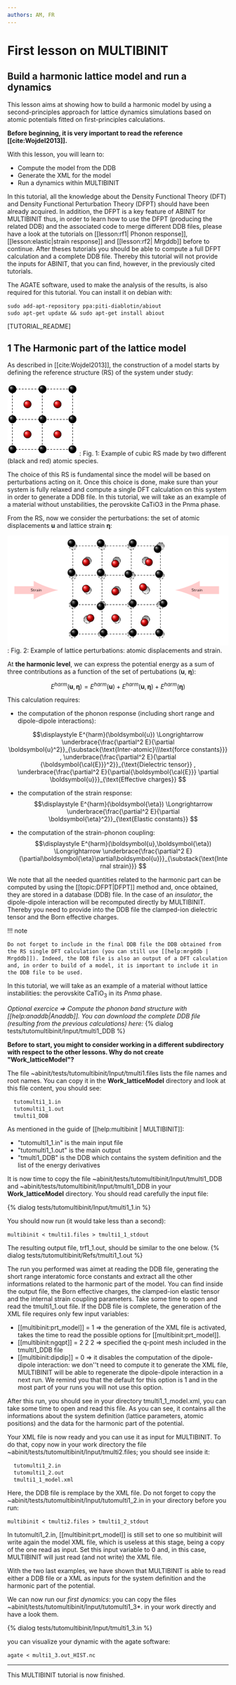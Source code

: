 ```yaml
---
authors: AM, FR
---
```


# First lesson on MULTIBINIT

## Build a harmonic lattice model and run a dynamics

This lesson aims at showing how to build a harmonic model by using a second-principles approach for lattice dynamics simulations based on atomic potentials fitted on first-principles calculations.

**Before beginning, it is very important to read the reference [[cite:Wojdel2013]].**

With this lesson, you will learn to:

  * Compute the model from the DDB
  * Generate the XML for the model 
  * Run a dynamics within MULTIBINIT

In this tutorial, all the knowledge about the Density Functional Theory (DFT) and Density Functional Perturbation Theory (DFPT) should have been already acquired.
In addition, the DFPT is a key feature of ABINIT for MULTIBINIT thus, in order to learn how to use the DFPT (producing the related DDB) and the associated code to merge different DDB files,
please have a look at the tutorials on [[lesson:rf1| Phonon response]], [[lesson:elastic|strain response]] and [[lesson:rf2| Mrgddb]] before to continue.
After theses tutorials you should be able to compute a full DFPT calculation and a complete DDB file.
Thereby this tutorial will not provide the inputs for ABINIT, that you can find, however, in the previously cited tutorials.
  
The AGATE software, used to make the analysis of the results, is also required for this tutorial. You can install it on debian with:

    sudo add-apt-repository ppa:piti-diablotin/abiout
    sudo apt-get update && sudo apt-get install abiout

[TUTORIAL_README]

## 1 The Harmonic part of the lattice model

As described in [[cite:Wojdel2013]], the construction of a model starts by defining the reference structure (RS) of the system under study:

![Schema 1](lattice_model_assets/reference.png)
: Fig. 1: Example of cubic RS made by two different (black and red) atomic species.

The choice of this RS is fundamental since the model will be based on perturbations acting on it.
Once this choice is done, make sure than your system is fully relaxed and compute a single DFT calculation on this system in order to generate a DDB file.
In this tutorial, we will take as an example of a material without unstabilities, the perovskite CaTiO3 in the Pnma phase.

From the RS, now we consider the perturbations: the set of atomic displacements $\boldsymbol{u}$ and lattice strain $\boldsymbol{\eta}$:

![Schema 2](lattice_model_assets/deformation.png)
: Fig. 2: Example of lattice perturbations: atomic displacements and strain.

At **the harmonic level**, we can express the potential energy as a sum of three contributions as a function of the set of pertubations ($\boldsymbol{u}$, $\boldsymbol{\eta}$):

$$\displaystyle  E^{harm}(\boldsymbol{u},\boldsymbol{\eta}) =  E^{harm}(\boldsymbol{u}) + E^{harm}(\boldsymbol{u},\boldsymbol{\eta}) + E^{harm}(\boldsymbol{\eta})$$

This calculation requires:

  * the computation of the phonon response (including short range and dipole-dipole interactions):
  
$$\displaystyle  E^{harm}(\boldsymbol{u}) \Longrightarrow \underbrace{\frac{\partial^2 E}{\partial
          \boldsymbol{u}^2}}_{\substack{\text{Inter-atomic}\\\text{force constants}}} , 
     \underbrace{\frac{\partial^2 E}{\partial
          {\boldsymbol{\cal{E}}}^2}}_{\text{Dielectric tensor}} ,
     \underbrace{\frac{\partial^2 E}{\partial{\boldsymbol{\cal{E}}} \partial \boldsymbol{u}}}_{\text{Effective charges}} $$
  
  * the computation of the strain response:
$$\displaystyle  E^{harm}(\boldsymbol{\eta}) \Longrightarrow \underbrace{\frac{\partial^2 E}{\partial
            \boldsymbol{\eta}^2}}_{\text{Elastic constants}} $$

  * the computation of the strain-phonon coupling:
$$\displaystyle E^{harm}(\boldsymbol{u},\boldsymbol{\eta}) \Longrightarrow \underbrace{\frac{\partial^2
            E}{\partial\boldsymbol{\eta}\partial\boldsymbol{u}}}_{\substack{\text{Internal strain}}} $$

We note that all the needed quantities related to the harmonic part can be computed by using the [[topic:DFPT|DFPT]] method and, once obtained, they are stored in a database (DDB) file.
In the case of an *insulator*, the dipole-dipole interaction will be recomputed directly by MULTIBINIT.
Thereby you need to provide into the DDB file the clamped-ion dielectric tensor and the Born effective charges.

!!! note

    Do not forget to include in the final DDB file the DDB obtained from the RS single DFT calculation (you can still use [[help:mrgddb | Mrgddb]]). Indeed, the DDB file is also an output of a DFT calculation and, in order to build of a model, it is important to include it in the DDB file to be used.

In this tutorial, we will take as an example of a material without lattice instabilities: the perovskite CaTiO$_3$ in its $Pnma$ phase.

*Optional exercice $\Longrightarrow$ Compute the phonon band structure with [[help:anaddb|Anaddb]]. You can download the complete DDB file (resulting from the previous calculations) here:*
{% dialog tests/tutomultibinit/Input/tmulti1_DDB %}


**Before to start, you might to consider working in a different subdirectory with respect to the other lessons. Why do not create "Work_latticeModel"?**


The file ~abinit/tests/tutomultibinit/Input/tmulti1.files lists the file names and root names.
You can copy it in the **Work_latticeModel** directory and look at this file content, you should see:

      tutomulti1_1.in
      tutomulti1_1.out
      tmulti1_DDB

As mentioned in the guide of [[help:multibinit | MULTIBINIT]]:

   * "tutomulti1_1.in" is the main input file
   * "tutomulti1_1.out" is the main output
   * "tmulti1_DDB" is the DDB which contains the system definition and the list of the energy derivatives

It is now time to copy the file ~abinit/tests/tutomultibinit/Input/tmulti1_DDB and ~abinit/tests/tutomultibinit/Input/tmulti1_DDB in your **Work_latticeModel** directory. 
You should read carefully the input file:

{% dialog tests/tutomultibinit/Input/tmulti1_1.in %}

You should now run (it would take less than a second):

    multibinit < tmulti1.files > tmulti1_1_stdout

The resulting output file, trf1_1.out, should be similar to the one below.
{% dialog tests/tutomultibinit/Refs/tmulti1_1.out %}


The run you performed was aimet at reading the DDB file, generating the short range interatomic force constants and extract all the other informations related to the harmonic part of the model.
You can find inside the output file, the Born effective charges, the clamped-ion elastic tensor and the internal strain coupling parameters. Take some time to open and read the tmulti1_1.out file.
If the DDB file is complete, the generation of the XML file requires only few input variables:

   * [[multibinit:prt_model]] = 1 $\Longrightarrow$ the generation of the XML file is activated, takes the time to read the possible options for [[multibinit:prt_model]].
   * [[multibinit:ngqpt]]    = 2 2 2 $\Longrightarrow$ specified the q-point mesh included in the tmulti1_DDB file
   * [[multibinit:dipdip]]   = 0 $\Longrightarrow$  it disables the computation of the dipole-dipole interaction: we don''t need to compute it to generate the XML file, MULTIBINIT will be able to regenerate the dipole-dipole interaction in a next run. We remind you that the default for this option is 1 and in the most part of your runs you will not use this option.

After this run, you should see in your directory tmulti1_1_model.xml, you can take some time to open and read this file. As you can see, it contains all the informations about the system definition (lattice parameters, atomic positions) and the data for the harmonic part of the potential.

Your XML file is now ready and you can use it as input for MULTIBINIT. To do that, copy now in your work directory the file ~abinit/tests/tutomultibinit/Input/tmulti2.files; you should see inside it:

      tutomulti1_2.in
      tutomulti1_2.out
      tmulti1_1_model.xml

Here, the DDB file is remplace by the XML file. Do not forget to copy the ~abinit/tests/tutomultibinit/Input/tutomulti1_2.in in your directory before you run:

    multibinit < tmulti2.files > tmulti1_2_stdout
  
In tutomulti1_2.in, [[multibinit:prt_model]] is still set to one so multibinit will write again the model XML file, which is useless at this stage, being a copy of the one read as input. Set this input variable to 0 and, in this case, MULTIBINIT will just read (and not write) the XML file.

With the two last examples, we have shown that MULTIBINIT is able to read either a DDB file or a XML as inputs for the system definition and the harmonic part of the potential.

We can now run our *first dynamics*: you can copy the files ~abinit/tests/tutomultibinit/Input/tutomulti1_3*. in your work directly and have a look them.

{% dialog tests/tutomultibinit/Input/tmulti1_3.in %}

you can visualize your dynamic with the agate software:

    agate < multi1_3.out_HIST.nc
   
* * *

This MULTIBINIT tutorial is now finished.
